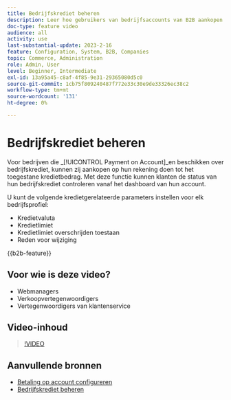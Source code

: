 ```yaml
---
title: Bedrijfskrediet beheren
description: Leer hoe gebruikers van bedrijfsaccounts van B2B aankopen kunnen doen op hun account tot de toegestane kredietlimiet.
doc-type: feature video
audience: all
activity: use
last-substantial-update: 2023-2-16
feature: Configuration, System, B2B, Companies
topic: Commerce, Administration
role: Admin, User
level: Beginner, Intermediate
exl-id: 13a95a45-c8af-4f85-9e31-29365080d5c0
source-git-commit: 1cb75f809240487f772e33c30e9de33326ec38c2
workflow-type: tm+mt
source-wordcount: '131'
ht-degree: 0%

---
```


# Bedrijfskrediet beheren

Voor bedrijven die _[!UICONTROL Payment on Account]_en beschikken over bedrijfskrediet, kunnen zij aankopen op hun rekening doen tot het toegestane kredietbedrag. Met deze functie kunnen klanten de status van hun bedrijfskrediet controleren vanaf het dashboard van hun account.

U kunt de volgende kredietgerelateerde parameters instellen voor elk bedrijfsprofiel:

- Kredietvaluta
- Kredietlimiet
- Kredietlimiet overschrijden toestaan
- Reden voor wijziging

{{b2b-feature}}

## Voor wie is deze video?

- Webmanagers
- Verkoopvertegenwoordigers
- Vertegenwoordigers van klantenservice

## Video-inhoud

>[!VIDEO](https://video.tv.adobe.com/v/344445?quality=12&learn=on)

## Aanvullende bronnen

- [Betaling op account configureren](https://experienceleague.adobe.com/docs/commerce-admin/b2b/enable-basic-features.html#configure-payment-on-account)
- [Bedrijfskrediet beheren](https://experienceleague.adobe.com/docs/commerce-admin/b2b/companies/credit-company.html)
